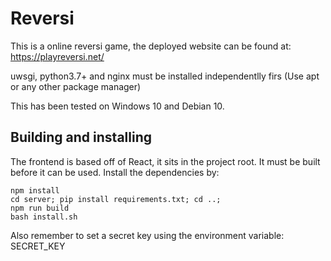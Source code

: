 # Reversi

This is a online reversi game, the deployed website can be found at: https://playreversi.net/

uwsgi, python3.7+ and nginx must be installed independentlly firs (Use apt or any other package manager)

This has been tested on Windows 10 and Debian 10.

## Building and installing

The frontend is based off of React, it sits in the project root. It must be built before it can be used. Install the dependencies by:
```
npm install
cd server; pip install requirements.txt; cd ..;
npm run build
bash install.sh
```

Also remember to set a secret key using the environment variable: SECRET_KEY 
